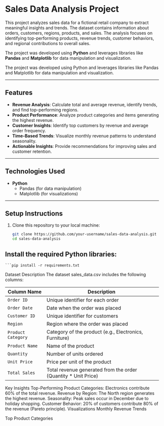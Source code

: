 # **Sales Data Analysis Project**

This project analyzes sales data for a fictional retail company to extract meaningful insights and trends. The dataset
contains information about orders, customers, regions, products, and sales. The analysis focuses on identifying
top-performing products, revenue trends, customer behaviors, and regional contributions to overall sales.

The project was developed using **Python** and leverages libraries like **Pandas** and **Matplotlib** for data
manipulation and visualization.

The project was developed using Python and leverages libraries like Pandas and Matplotlib for data manipulation and
visualization.

---

## **Features**

- **Revenue Analysis**: Calculate total and average revenue, identify trends, and find top-performing regions.
- **Product Performance**: Analyze product categories and items generating the highest revenue.
- **Customer Insights**: Identify top customers by revenue and average order frequency.
- **Time-Based Trends**: Visualize monthly revenue patterns to understand seasonality.
- **Actionable Insights**: Provide recommendations for improving sales and customer retention.

---

## **Technologies Used**

- **Python**
    - Pandas (for data manipulation)
    - Matplotlib (for visualizations)

---

## **Setup Instructions**  
1. Clone this repository to your local machine:  
   ```bash
   git clone https://github.com/your-username/sales-data-analysis.git
   cd sales-data-analysis


## **Install the required Python libraries:**

    ```pip install -r requirements.txt


Dataset Description
The dataset sales_data.csv includes the following columns:

| **Column Name**    | **Description**                                                |
|--------------------|----------------------------------------------------------------|
| `Order ID`         | Unique identifier for each order                               |
| `Order Date`       | Date when the order was placed                                 |
| `Customer ID`      | Unique identifier for customers                                |
| `Region`           | Region where the order was placed                              |
| `Product Category` | Category of the product (e.g., Electronics, Furniture)         |
| `Product Name`     | Name of the product                                            |
| `Quantity`         | Number of units ordered                                        |
| `Unit Price`       | Price per unit of the product                                  |
| `Total Sales`      | Total revenue generated from the order (Quantity * Unit Price) |

Key Insights
Top-Performing Product Categories: Electronics contribute 60% of the total revenue.
Revenue by Region: The North region generates the highest revenue.
Seasonality: Peak sales occur in December due to holiday shopping.
Customer Behavior: 20% of customers contribute 80% of the revenue (Pareto principle).
Visualizations
Monthly Revenue Trends

Top Product Categories